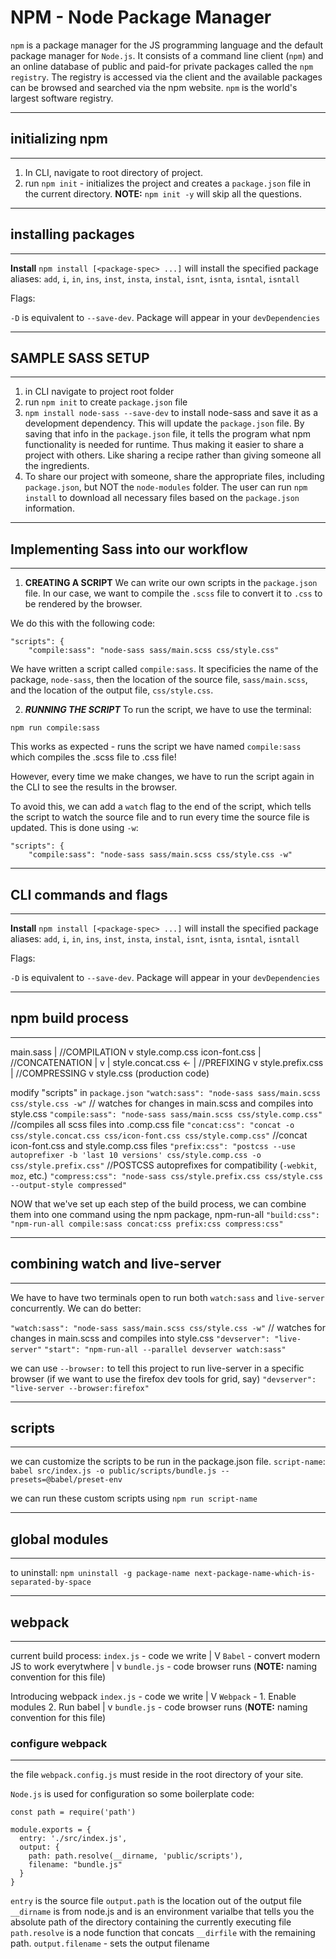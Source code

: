 # NPM - Node Package Manager

`npm` is a package manager for the JS programming language and the default package manager for `Node.js`.  It consists of a command line client (`npm`) and an online database of public and paid-for private packages called the `npm registry`.  The registry is accessed via the client and the available packages can be browsed and searched via the npm website.  `npm` is the world's largest software registry.

---
## initializing npm
---
1. In CLI, navigate to root directory of project.
2. run `npm init` - initializes the project and creates a `package.json` file in the current directory. **NOTE:** `npm init -y` will skip all the questions.

---
## installing packages
---
**Install**
`npm install [<package-spec> ...]` will install the specified package
aliases: `add`, `i`, `in`, `ins`, `inst`, `insta`, `instal`, `isnt`, `isnta`, `isntal`, `isntall`

Flags:

  `-D` is equivalent to `--save-dev`.  Package will appear in your `devDependencies`




---
## SAMPLE SASS SETUP
---

1. in CLI navigate to project root folder
2. run `npm init` to create `package.json` file
3. `npm install node-sass --save-dev` to install node-sass and save it as a development dependency.  This will update the `package.json` file.  By saving that info in the `package.json` file, it tells the program what npm functionality is needed for runtime.  Thus making it easier to share a project with others.  Like sharing a recipe rather than giving someone all the ingredients.
4. To share our project with someone, share the appropriate files, including `package.json`, but NOT the `node-modules` folder.  The user can run `npm install` to download all necessary files based on the `package.json` information.

---
## Implementing Sass into our workflow
---
1. **CREATING A SCRIPT**
We can write our own scripts in the `package.json` file.
In our case, we want to compile the `.scss` file to convert it to `.css` to be rendered by the browser.  

We do this with the following code:

    "scripts": {
        "compile:sass": "node-sass sass/main.scss css/style.css"

We have written a script called `compile:sass`.  It specificies the name of the package, `node-sass`, then the location of the source file, `sass/main.scss`, and the location of the output file, `css/style.css`.

2. ***RUNNING THE SCRIPT***
To run the script, we have to use the terminal:

`npm run compile:sass`

This works as expected - runs the script we have named `compile:sass` which compiles the .scss file to .css file!  

However, every time we make changes, we have to run the script again in the CLI to see the results in the browser.

To avoid this, we can add a `watch` flag to the end of the script, which tells the script to watch the source file and to run every time the source file is updated.  This is done using `-w`:

    "scripts": {
        "compile:sass": "node-sass sass/main.scss css/style.css -w"

---
## CLI commands and flags
---
**Install**
`npm install [<package-spec> ...]` will install the specified package
aliases: `add`, `i`, `in`, `ins`, `inst`, `insta`, `instal`, `isnt`, `isnta`, `isntal`, `isntall`

Flags:

  `-D` is equivalent to `--save-dev`.  Package will appear in your `devDependencies`


---
## npm build process
---
main.sass
|   //COMPILATION
v
style.comp.css    icon-font.css
|  //CONCATENATION  |
v                   |
style.concat.css  <-
|  //PREFIXING
v
style.prefix.css
| //COMPRESSING
v
style.css (production code)

modify "scripts" in `package.json`
`"watch:sass": "node-sass sass/main.scss css/style.css -w"` // watches for changes in main.scss and compiles into style.css
`"compile:sass": "node-sass sass/main.scss css/style.comp.css"` //compiles all scss files into .comp.css file
`"concat:css": "concat -o css/style.concat.css css/icon-font.css css/style.comp.css"` //concat icon-font.css and style.comp.css files
`"prefix:css": "postcss --use autoprefixer -b 'last 10 versions' css/style.comp.css -o css/style.prefix.css"` //POSTCSS autoprefixes for compatibility (`-webkit`, `moz`, etc.)
`"compress:css": "node-sass css/style.prefix.css css/style.css --output-style compressed"`

NOW that we've set up each step of the build process, we can combine them into one command using the npm package, npm-run-all
`"build:css": "npm-run-all compile:sass concat:css prefix:css compress:css"`

---
## combining watch and live-server
---
We have to have two terminals open to run both `watch:sass` and `live-server` concurrently.  We can do better:

`"watch:sass": "node-sass sass/main.scss css/style.css -w"` // watches for changes in main.scss and compiles into style.css
`"devserver": "live-server"`
`"start": "npm-run-all --parallel devserver watch:sass" `

we can use `--browser:` to tell this project to run live-server in a specific browser (if we want to use the firefox dev tools for grid, say)
`"devserver": "live-server --browser:firefox"`


---
## scripts
---
we can customize the scripts to be run in the package.json file.
`script-name`: `babel src/index.js -o public/scripts/bundle.js --presets=@babel/preset-env`

we can run these custom scripts using `npm run script-name`

---
## global modules
---
to uninstall:
`npm uninstall -g package-name next-package-name-which-is-separated-by-space`

---
## webpack
---
current build process:
`index.js` - code we write
    |
    V
`Babel` - convert modern JS to work everytwhere
    |
    v
`bundle.js` - code browser runs (**NOTE:** naming convention for this file)

Introducing webpack
`index.js` - code we write
    |
    V
`Webpack` - 1. Enable modules 2. Run babel
    |
    v
`bundle.js` - code browser runs (**NOTE:** naming convention for this file)

### configure webpack
---
the file `webpack.config.js` must reside in the root directory of your site.

`Node.js` is used for configuration so some boilerplate code:

```
const path = require('path')

module.exports = {
  entry: './src/index.js',
  output: {
    path: path.resolve(__dirname, 'public/scripts'),
    filename: "bundle.js"
  }
}
```

  `entry` is the source file
  `output.path` is the location out of the output file
    `__dirname` is from node.js and is an environment varialbe that tells you the absolute path of the directory containing the currently executing file
    `path.resolve` is a node function that concats `__dirfile` with the remaining path.
  `output.filename` - sets the output filename